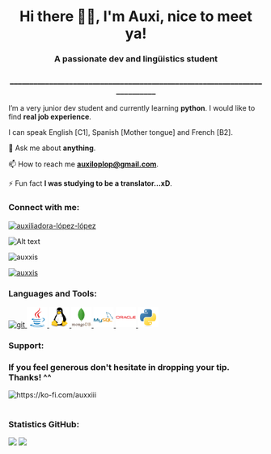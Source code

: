 <h1 align="center">Hi there 🙌🏼, I'm Auxi, nice to meet ya!</h1>
<h3 align="center">A passionate dev and lingüistics student</h3>

<h3 align="center">__________________________________________________________________________</h3>

  I’m a very junior dev student and currently learning **python**.
  I would like to find **real job experience**.
  
  I can speak English [C1], Spanish [Mother tongue] and French [B2].

 💬 Ask me about **anything**.

 📫 How to reach me **auxiloplop@gmail.com**.

 ⚡ Fun fact **I was studying to be a translator...xD**.

<h3 align="left">Connect with me:</h3>
<p align="left">
<a href="linkedin.com/in/auxiliadora-lopez-lopez-919561209" target="blank"><img align="center" src="https://raw.githubusercontent.com/rahuldkjain/github-profile-readme-generator/master/src/images/icons/Social/linked-in-alt.svg" alt="auxiliadora-lópez-lópez" height="30" width="40" /></a>
</p>

![Alt text](https://spotify-recently-played-readme.vercel.app/api?user=1173864512)

<p align="left"> <img src="https://komarev.com/ghpvc/?username=auxxis&label=Profile%20views&color=0e75b6&style=flat" alt="auxxis" /> </p>

<p align="left"> <a href="https://github.com/ryo-ma/github-profile-trophy"><img src="https://github-profile-trophy.vercel.app/?username=auxxis" alt="auxxis" /></a> </p>


<h3 align="left">Languages and Tools:</h3>
<p align="left"> <a href="https://git-scm.com/" target="_blank" rel="noreferrer"> <img src="https://www.vectorlogo.zone/logos/git-scm/git-scm-icon.svg" alt="git" width="40" height="40"/> </a> <a href="https://www.java.com" target="_blank" rel="noreferrer"> <img src="https://raw.githubusercontent.com/devicons/devicon/master/icons/java/java-original.svg" alt="java" width="40" height="40"/> </a> <a href="https://www.linux.org/" target="_blank" rel="noreferrer"> <img src="https://raw.githubusercontent.com/devicons/devicon/master/icons/linux/linux-original.svg" alt="linux" width="40" height="40"/> </a> <a href="https://www.mongodb.com/" target="_blank" rel="noreferrer"> <img src="https://raw.githubusercontent.com/devicons/devicon/master/icons/mongodb/mongodb-original-wordmark.svg" alt="mongodb" width="40" height="40"/> </a> <a href="https://www.mysql.com/" target="_blank" rel="noreferrer"> <img src="https://raw.githubusercontent.com/devicons/devicon/master/icons/mysql/mysql-original-wordmark.svg" alt="mysql" width="40" height="40"/> </a> <a href="https://www.oracle.com/" target="_blank" rel="noreferrer"> <img src="https://raw.githubusercontent.com/devicons/devicon/master/icons/oracle/oracle-original.svg" alt="oracle" width="40" height="40"/> </a> <a href="https://www.python.org" target="_blank" rel="noreferrer"> <img src="https://raw.githubusercontent.com/devicons/devicon/master/icons/python/python-original.svg" alt="python" width="40" height="40"/> </a> </p>

<h3 align="left">Support:</h3>
<h3 align="left">If you feel generous don't hesitate in dropping your tip. Thanks! ^^</h3>

<p><a href="https://ko-fi.com/https://ko-fi.com/auxxiii"> <img align="left" src="https://cdn.ko-fi.com/cdn/kofi3.png?v=3" height="50" width="210" alt="https://ko-fi.com/auxxiii" /></a></p><br><br>


<h3 align="left">Statistics GitHub:</h3>
<img src="https://github-readme-stats.vercel.app/api?username=AuxXis&theme=blue-green"/>
<img src="https://github-readme-stats.vercel.app/api/top-langs/?username=AuxXis&theme=blue-green"/>



